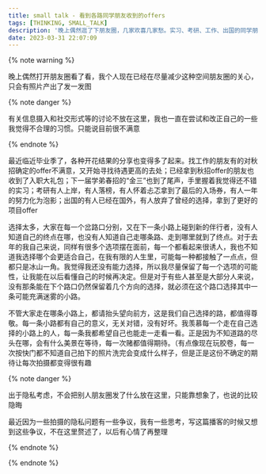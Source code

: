 ```yaml
---
title: small talk - 看到各路同学朋友收到的offers
tags: [THINKING, SMALL_TALK]
description: '晚上偶然逛了下朋友圈，几家欢喜几家愁。实习、考研、工作、出国的同学朋友也陆陆续续有了去向和offer'
date: 2023-03-31 22:07:09
---
```


{% note warning %}

晚上偶然打开朋友圈看了看，我个人现在已经在尽量减少这种空间朋友圈的关心，只会有照片产出了发一发图

{% note danger %}

有关信息摄入和社交形式等的讨论不放在这里，我也一直在尝试和改正自己的一些我觉得不合理的习惯。只能说目前很不满意

{% endnote %}

最近临近毕业季了，各种开花结果的分享也变得多了起来。找工作的朋友有的对秋招确定的offer不满意，又开始寻找待遇更高的去处；已经拿到秋招offer的朋友也收到了入职大礼包；下一届学弟春招的“金三”也到了尾声，手里握着我觉得还不错的实习；考研有人上岸，有人落榜，有人怀着忐忑拿到了最后的入场券，有人一年的努力化为泡影；出国的有人已经在国外，有人放弃了曾经的选择，拿到了更好的项目offer

选择太多，大家在每一个岔路口分别，又在下一条小路上碰到新的伴行者，没有人知道自己的终点在哪，也没有人知道自己走哪条路、走到哪里就到了终点。对于去年的我自己来说，同样有很多个选项摆在面前，每一个都看起来很诱人，我也不知道我选择哪个会更适合自己，在我有限的人生里，可能每一种都接触了一点点，但都只是冰山一角。我觉得我还没有能力选择，所以我尽量保留了每一个选项的可能性，让我能在以后看懂自己的时候再决定。但是对于有些人甚至是大部分人来说，没有那条能在下个路口仍然保留着几个方向的选择，就必须在这个路口选择其中一条可能充满迷雾的小路。

不管大家走在哪条小路上，都请抬头望向前方，这是我们自己选择的路，都值得尊敬。每一条小路都有自己的意义，无关对错，没有好坏。我羡慕每一个走在自己选择的小路上的人，每一条我都希望自己也能走一走看一看。正是因为不知道路的尽头在哪，会有什么美景在等待，每一次赌都值得期待。（有点像现在玩胶卷，每一次按快门都不知道自己拍下的照片洗完会变成什么样子，但是正是这份不确定的期待让每次拍摄都变得很有趣

{% note danger %}

出于隐私考虑，不会把别人朋友圈发了什么放在这里，只能靠想象了，也说的比较隐晦

最近因为一些拍摄的隐私问题有一些争议，我有一些思考，写这篇播客的时候又想到这些争议，不在这里赘述了，以后有心情了再整理

{% endnote %}

{% endnote %}
